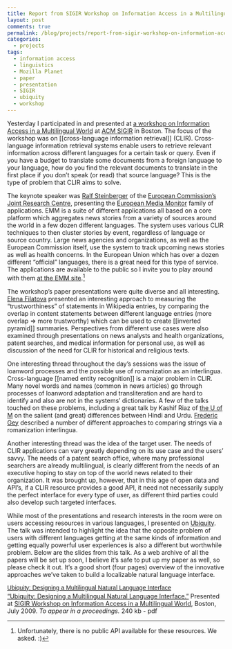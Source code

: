 ```yaml
---
title: Report from SIGIR Workshop on Information Access in a Multilingual World
layout: post
comments: true
permalink: /blog/projects/report-from-sigir-workshop-on-information-access-in-a-multilingual-world/
categories:
  - projects
tags:
  - information access
  - linguistics
  - Mozilla Planet
  - paper
  - presentation
  - SIGIR
  - ubiquity
  - workshop
---
```

Yesterday I participated in and presented at [a workshop on Information Access in a Multilingual World][1] at [ACM SIGIR][2] in Boston. The focus of the workshop was on \[[cross-language information retrieval]\] (CLIR). Cross-language information retrieval systems enable users to retrieve relevant information across different languages for a certain task or query. Even if you have a budget to translate some documents from a foreign language to your language, how do you find the relevant documents to translate in the first place if you don&#8217;t speak (or read) that source language? This is the type of problem that CLIR aims to solve.

<!--more-->

The keynote speaker was [Ralf Steinberger][3] of the [European Commission&#8217;s Joint Research Centre][4], presenting the [European Media Monitor][5] family of applications. EMM is a suite of different applications all based on a core platform which aggregates news stories from a variety of sources around the world in a few dozen different languages. The system uses various CLIR techniques to then cluster stories by event, regardless of language or source country. Large news agencies and organizations, as well as the European Commission itself, use the system to track upcoming news stories as well as health concerns. In the European Union which has over a dozen different &#8220;official&#8221; languages, there is a great need for this type of service. The applications are available to the public so I invite you to play around with them [at the EMM site][5].[^1]

The workshop&#8217;s paper presentations were quite diverse and all interesting. [Elena Filatova][6] presented an interesting approach to measuring the &#8220;trustworthiness&#8221; of statements in Wikipedia entries, by comparing the overlap in content statements between different language entries (more overlap => more trustworthy) which can be used to create [[inverted pyramid]] summaries. Perspectives from different use cases were also examined through presentations on news analysts and health organizations, patent searches, and medical information for personal use, as well as discussion of the need for CLIR for historical and religious texts.

One interesting thread throughout the day&#8217;s sessions was the issue of loanword processes and the possible use of romanization as an interlingua. Cross-language [[named entity recognition]] is a major problem in CLIR. Many novel words and names (common in news articles) go through processes of loanword adaptation and transliteration and are hard to identify and also are not in the systems&#8217; dictionaries. A few of the talks touched on these problems, including a great talk by Kashif Riaz of [the U of M][7] on the salient (and great) differences between Hindi and Urdu. [Frederic Gey][8] described a number of different approaches to comparing strings via a romanization interlingua.

Another interesting thread was the idea of the target user. The needs of CLIR applications can vary greatly depending on its use case and the users&#8217; savvy. The needs of a patent search office, where many professional searchers are already multilingual, is clearly different from the needs of an executive hoping to stay on top of the world news related to their organization. It was brought up, however, that in this age of open data and API&#8217;s, if a CLIR resource provides a good API, it need not necessarily supply the perfect interface for every type of user, as different third parties could also develop such targeted interfaces.

While most of the presentations and research interests in the room were on users accessing resources in various languages, I presented on [Ubiquity][9]. The talk was intended to highlight the idea that the opposite problem of users with different languages getting at the same kinds of information and getting equally powerful user experiences is also a different but worthwhile problem. Below are the slides from this talk. As a web archive of all the papers will be set up soon, I believe it&#8217;s safe to put up my paper as well, so please check it out. It&#8217;s a good short (four pages) overview of the innovative approaches we&#8217;ve taken to build a localizable natural language interface.

<div style="width:650px;text-align:left" id="__ss_1766079">
  <a style="font:14px Helvetica,Arial,Sans-serif;display:block;margin:12px 0 3px 0;text-decoration:underline;" href="http://www.slideshare.net/mitcho/ubiquity-designing-a-multilingual-natural-language-interface" title="Ubiquity: Designing a Multilingual Natural Language Interface">Ubiquity: Designing a Multilingual Natural Language Interface</a>
</div>

<div class="files">
  <div class="file pdf">
    <a href='http://mitcho.com/academic/erlewine-sigir.pdf'>&#8220;Ubiquity: Designing a Multilingual Natural Language Interface.&#8221;</a> Presented at <a href='http://www.sics.se/events/clir2009'>SIGIR Workshop on Information Access in a Multilingual World</a>, Boston, July 2009. <i>To appear in a proceedings.</i></li> <span class="specs">240&#160;kb - pdf</span>
  </div>
</div>

[^1]:    
    Unfortunately, there is no public API available for these resources. We asked. :)

 [1]: http://www.sics.se/events/clir2009
 [2]: http://sigir2009.org/
 [3]: http://www.linkedin.com/in/ralfsteinberger
 [4]: http://www.jrc.ec.europa.eu/
 [5]: http://emm.jrc.it/overview.html
 [6]: http://storm.cis.fordham.edu/~filatova/
 [7]: http://www.umn.edu
 [8]: http://ucdata.berkeley.edu/gey.html
 [9]: http://ubiquity.mozilla.com
